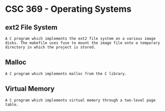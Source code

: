 # CSC 369 - Operating Systems
	
## ext2 File System
	A C program which implements the ext2 file system on a various image disks. The makefile uses fuse to mount the image file onto a temporary directory in which the project is stored.

## Malloc
	A C program which implements malloc from the C library. 

## Virtual Memory
	A C program which implements virtual memory through a two-level page table.
